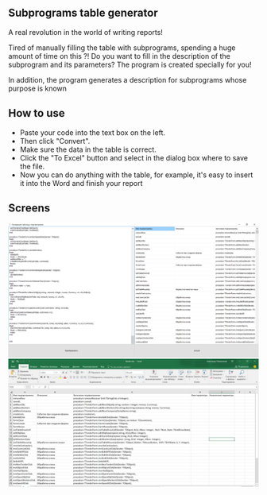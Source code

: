 Subprograms table generator
--------------------
A real revolution in the world of writing reports!

Tired of manually filling the table with subprograms, spending a huge amount of time on this ?! Do you want to fill in the description of the subprogram and its parameters? The program is created specially for you!

In addition, the program generates a description for subprograms whose purpose is known

How to use
--------------------
+ Paste your code into the text box on the left. 
+ Then click "Convert". 
+ Make sure the data in the table is correct. 
+ Click the "To Excel" button and select in the dialog box where to save the file.
+ Now you can do anything with the table, for example, it's easy to insert it into the Word and finish your report

Screens
--------------------
![Screen 1](https://github.com/N1ghtF1re/Subprograms-table-generator/blob/master/screens/1.PNG)
![Screen 2](https://github.com/N1ghtF1re/Subprograms-table-generator/blob/master/screens/2.PNG)
